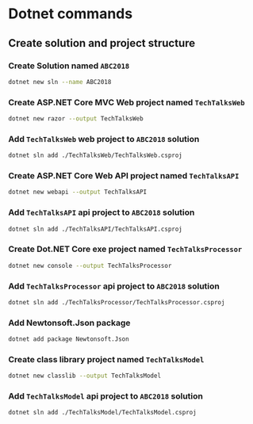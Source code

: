 # Dotnet commands

## Create solution and project structure

### Create Solution named `ABC2018`

```bash
dotnet new sln --name ABC2018
```

### Create ASP.NET Core MVC Web project named `TechTalksWeb`

```bash
dotnet new razor --output TechTalksWeb
```

### Add `TechTalksWeb` web project to `ABC2018` solution

```bash
dotnet sln add ./TechTalksWeb/TechTalksWeb.csproj
```

### Create ASP.NET Core Web API project named `TechTalksAPI`

```bash
dotnet new webapi --output TechTalksAPI
```

### Add `TechTalksAPI` api project to `ABC2018` solution

```bash
dotnet sln add ./TechTalksAPI/TechTalksAPI.csproj
```

### Create Dot.NET Core exe project named `TechTalksProcessor`

```bash
dotnet new console --output TechTalksProcessor
```

### Add `TechTalksProcessor` api project to `ABC2018` solution

```bash
dotnet sln add ./TechTalksProcessor/TechTalksProcessor.csproj
```

### Add Newtonsoft.Json package

```bash
dotnet add package Newtonsoft.Json
```

### Create class library project named `TechTalksModel`

```bash
dotnet new classlib --output TechTalksModel
```

### Add `TechTalksModel` api project to `ABC2018` solution

```bash
dotnet sln add ./TechTalksModel/TechTalksModel.csproj
```